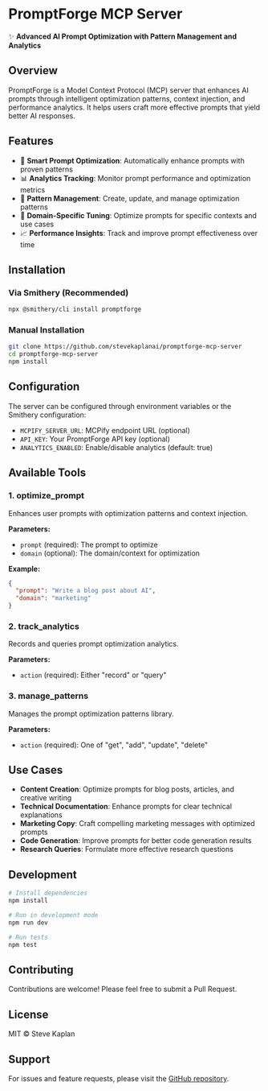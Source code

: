# PromptForge MCP Server

✨ **Advanced AI Prompt Optimization with Pattern Management and Analytics**

## Overview

PromptForge is a Model Context Protocol (MCP) server that enhances AI prompts through intelligent optimization patterns, context injection, and performance analytics. It helps users craft more effective prompts that yield better AI responses.

## Features

- 🚀 **Smart Prompt Optimization**: Automatically enhance prompts with proven patterns
- 📊 **Analytics Tracking**: Monitor prompt performance and optimization metrics
- 🎯 **Pattern Management**: Create, update, and manage optimization patterns
- 🔧 **Domain-Specific Tuning**: Optimize prompts for specific contexts and use cases
- 📈 **Performance Insights**: Track and improve prompt effectiveness over time

## Installation

### Via Smithery (Recommended)

```bash
npx @smithery/cli install promptforge
```

### Manual Installation

```bash
git clone https://github.com/stevekaplanai/promptforge-mcp-server
cd promptforge-mcp-server
npm install
```

## Configuration

The server can be configured through environment variables or the Smithery configuration:

- `MCPIFY_SERVER_URL`: MCPify endpoint URL (optional)
- `API_KEY`: Your PromptForge API key (optional)
- `ANALYTICS_ENABLED`: Enable/disable analytics (default: true)

## Available Tools

### 1. optimize_prompt
Enhances user prompts with optimization patterns and context injection.

**Parameters:**
- `prompt` (required): The prompt to optimize
- `domain` (optional): The domain/context for optimization

**Example:**
```json
{
  "prompt": "Write a blog post about AI",
  "domain": "marketing"
}
```

### 2. track_analytics
Records and queries prompt optimization analytics.

**Parameters:**
- `action` (required): Either "record" or "query"

### 3. manage_patterns
Manages the prompt optimization patterns library.

**Parameters:**
- `action` (required): One of "get", "add", "update", "delete"

## Use Cases

- **Content Creation**: Optimize prompts for blog posts, articles, and creative writing
- **Technical Documentation**: Enhance prompts for clear technical explanations
- **Marketing Copy**: Craft compelling marketing messages with optimized prompts
- **Code Generation**: Improve prompts for better code generation results
- **Research Queries**: Formulate more effective research questions

## Development

```bash
# Install dependencies
npm install

# Run in development mode
npm run dev

# Run tests
npm test
```

## Contributing

Contributions are welcome! Please feel free to submit a Pull Request.

## License

MIT © Steve Kaplan

## Support

For issues and feature requests, please visit the [GitHub repository](https://github.com/stevekaplanai/promptforge-mcp-server).
